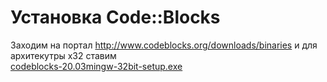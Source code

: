 # Установка Code::Blocks

Заходим на портал http://www.codeblocks.org/downloads/binaries и для архитекутры x32 ставим  
[codeblocks-20.03mingw-32bit-setup.exe](https://www.fosshub.com/Code-Blocks.html?dwl=codeblocks-20.03mingw-32bit-setup.exe)

